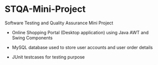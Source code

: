 # STQA-Mini-Project

Software Testing and Quality Assurance Mini Project

- Online Shopping Portal (Desktop application) using Java AWT and Swing Components

- MySQL database used to store user accounts and user order details

- JUnit testcases for testing purpose
